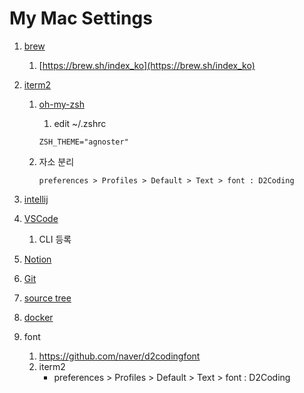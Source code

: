 # My Mac Settings

1. [brew](https://www.notion.so/brew-ef1be999599346a8b0e512fd2ff77910) 
    1. [https://brew.sh/index_ko](https://brew.sh/index_ko)
2. [iterm2](https://www.notion.so/iterm2-c92e3ba02bfc40cd94d64cfa925a7bb1) 
    1. [oh-my-zsh](https://ohmyz.sh/)
        1. edit ~/.zshrc 
        
        ```
        ZSH_THEME="agnoster"
        ```
        
    2. 자소 분리
        
        ```
        preferences > Profiles > Default > Text > font : D2Coding
        ```
        
3. [intellij](https://www.notion.so/intellij-cb219b2d2c784fec878334c7aa5d2393) 
4. [VSCode](https://www.notion.so/VSCode-5fa3643814c14ebc9019be994acfbd3a) 
    1. CLI 등록
5. [Notion](https://www.notion.so/Notion-50a236e6efad4e23a9284d8b5b014554) 
6. [Git](https://www.notion.so/Git-6ea3d99f88994628aeaa47feaecf5e6a) 
7. [source tree](https://www.notion.so/source-tree-24e234100c9a4e4799fd0eaa199b6384) 
8. [docker](https://www.notion.so/docker-13bff847d8c443eda86a705ee3578193) 
9. font 
    1. https://github.com/naver/d2codingfont
    2. iterm2
        - preferences > Profiles > Default > Text > font : D2Coding
